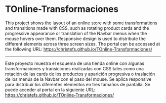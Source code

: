 # TOnline-Transformaciones
This project shows the layout of an online store with some transformations and transitions made with CSS, such as rotating product cards and the progressive appearance or translation of the Navbar menus when the mouse hovers over them. Responsive design is used to distribute the different elements across three screen sizes. The portal can be accessed at the following URL:
https://christefs.github.io/TOnline-Transformaciones/

*************************************************************************************************************************************************************************

Este proyecto muestra el esquema de una tienda online con algunas transformaciones y transiciones realizadas con CSS tales como una rotación de las cards de los productos y aparición progresiva o traslación de los menús de la Navbar con el paso del mouse. Se aplica responsive para distribuir los diferentes elementos en tres tamaños de pantalla.
Se puede acceder al portal en la siguiente URL:
https://christefs.github.io/TOnline-Transformaciones/
